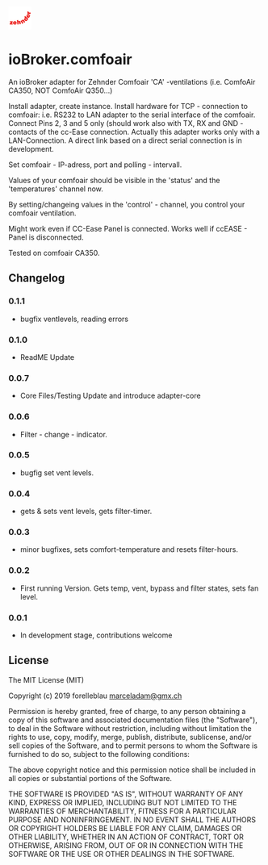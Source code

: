 ![Logo](admin/comfoair.png)

# ioBroker.comfoair

An ioBroker adapter for Zehnder Comfoair  'CA' -ventilations (i.e. ComfoAir CA350, NOT ComfoAir Q350...)

Install adapter, create instance.
Install hardware for TCP - connection to comfoair: i.e. RS232 to LAN adapter to the serial interface of the comfoair. Connect Pins 2, 3 and 5 only (should work also with TX, RX and GND - contacts of the cc-Ease connection.
Actually this adapter works only with a LAN-Connection. A direct link based on a direct serial connection is in development.

Set comfoair - IP-adress, port and polling - intervall.

Values of your comfoair should be visible in the 'status' and the 'temperatures' channel now.

By setting/changeing values in the 'control' - channel, you control your comfoair ventilation.

Might work even if CC-Ease Panel is connected. Works well if ccEASE - Panel is disconnected.

Tested on comfoair CA350.

## Changelog

### 0.1.1

-   bugfix ventlevels, reading errors

### 0.1.0

-   ReadME Update

### 0.0.7

-   Core Files/Testing Update and introduce adapter-core

### 0.0.6

-   Filter - change - indicator.

### 0.0.5

-   bugfig set vent levels.

### 0.0.4

-   gets & sets vent levels, gets filter-timer.

### 0.0.3

-   minor bugfixes, sets comfort-temperature and resets filter-hours.

### 0.0.2

-   First running Version. Gets temp, vent, bypass and filter states, sets fan level.

### 0.0.1

-   In development stage, contributions welcome

## License

The MIT License (MIT)

Copyright (c) 2019 forelleblau marceladam@gmx.ch

Permission is hereby granted, free of charge, to any person obtaining a copy
of this software and associated documentation files (the "Software"), to deal
in the Software without restriction, including without limitation the rights
to use, copy, modify, merge, publish, distribute, sublicense, and/or sell
copies of the Software, and to permit persons to whom the Software is
furnished to do so, subject to the following conditions:

The above copyright notice and this permission notice shall be included in
all copies or substantial portions of the Software.

THE SOFTWARE IS PROVIDED "AS IS", WITHOUT WARRANTY OF ANY KIND, EXPRESS OR
IMPLIED, INCLUDING BUT NOT LIMITED TO THE WARRANTIES OF MERCHANTABILITY,
FITNESS FOR A PARTICULAR PURPOSE AND NONINFRINGEMENT. IN NO EVENT SHALL THE
AUTHORS OR COPYRIGHT HOLDERS BE LIABLE FOR ANY CLAIM, DAMAGES OR OTHER
LIABILITY, WHETHER IN AN ACTION OF CONTRACT, TORT OR OTHERWISE, ARISING FROM,
OUT OF OR IN CONNECTION WITH THE SOFTWARE OR THE USE OR OTHER DEALINGS IN
THE SOFTWARE.
